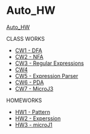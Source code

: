 # Auto_HW

[Auto_HW](https://github.com/cankaya96/Auto_HW)<br>

CLASS WORKS
- [CW1 - DFA](https://cankaya96.github.io/Auto_HW/CW1/DFA1.html) <br>
- [CW2 - NFA](https://cankaya96.github.io/Auto_HW/CW2/CW2.html) <br>
- [CW3 - Regular Expressions](https://cankaya96.github.io/Auto_HW/CW3/CW3.html) <br>
- [CW4](https://cankaya96.github.io/Auto_HW/CW4/CW4.html)<br>
- [CW5 - Expression Parser](https://cankaya96.github.io/Auto_HW/CW5/Expression.html)<br>
- [CW6 - PDA](https://cankaya96.github.io/Auto_HW/CW6/PDA1.html)<br>
- [CW7 - MicroJ3](https://cankaya96.github.io/Auto_HW/CW7/microJ3.html)<br>

HOMEWORKS <br>
- [HW1 - Pattern](https://cankaya96.github.io/Auto_HW/HW1/HW1.html) <br>
- [HW2 - Experssion](https://cankaya96.github.io/Auto_HW/HW2/Expression.html)<br>
- [HW3 - microJ1](https://cankaya96.github.io/Auto_HW/HW3/microJ1.html)<br>
